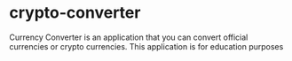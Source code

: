 # crypto-converter
Currency Converter is an application that you can convert official currencies or crypto currencies. This application is for education purposes
